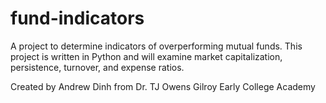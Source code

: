 # fund-indicators

A project to determine indicators of overperforming mutual funds.
This project is written in Python and will examine market capitalization, persistence, turnover, and expense ratios.

Created by Andrew Dinh from Dr. TJ Owens Gilroy Early College Academy